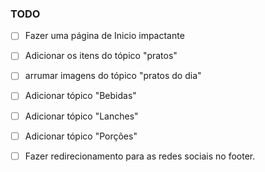 ### TODO

- [ ] Fazer uma página de Inicio impactante

- [ ] Adicionar os itens do tópico "pratos"

- [ ] arrumar imagens do tópico "pratos do dia"

- [ ] Adicionar tópico "Bebidas"

- [ ] Adicionar tópico "Lanches"

- [ ] Adicionar tópico "Porções"

- [ ] Fazer redirecionamento para as redes sociais no footer.


